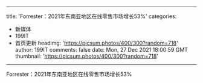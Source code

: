 
---
title: 'Forrester：2021年东南亚地区在线零售市场增长53%'
categories: 
 - 新媒体
 - 199IT
 - 首页更新
headimg: 'https://picsum.photos/400/300?random=718'
author: 199IT
comments: false
date: Mon, 27 Dec 2021 18:00:59 GMT
thumbnail: 'https://picsum.photos/400/300?random=718'
---

<div>   
Forrester：2021年东南亚地区在线零售市场增长53%  
</div>
            